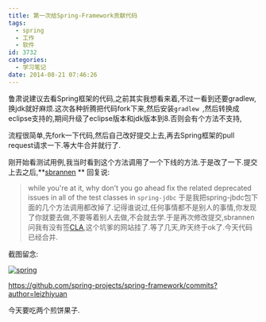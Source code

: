 ```yaml
---
title: 第一次给Spring-Framework贡献代码
tags:
  - spring
  - 工作
  - 软件
id: 3732
categories:
  - 学习笔记
date: 2014-08-21 07:46:26
---
```


鲁肃说建议去看Spring框架的代码,之前其实我想看来着,不过一看到还要gradlew,换jdk就好麻烦.这次各种折腾把代码fork下来,然后安装`gradlew `,然后转换成eclipse支持的,期间升级了eclipse版本和jdk版本到8.否则会有个方法不支持,

流程很简单,先fork一下代码,然后自己改好提交上去,再去Spring框架的pull request请求一下.等大牛合并就行了.

刚开始看测试用例,我当时看到这个方法调用了一个下线的方法.于是改了一下.提交上去之后,**[sbrannen](https://github.com/sbrannen) ** 回复说:
> while you're at it, why don't you go ahead fix the related deprecated issues in all of the test classes in `spring-jdbc`
于是我把spring-jbdc包下面的几个方法调用都改掉了.记得谁说过,任何事情都不是别人的事情,你发现了你就要去做,不要等着别人去做,不会就去学.于是再次修改提交,sbrannen 问我有没有签[CLA](https://support.springsource.com/spring_committer_signup.),这个坑爹的网站挂了.等了几天,昨天终于ok了.今天代码已经合并.

截图留念:

[![spring](/images/56d25e223f79e6ffdb3162ac7658124363f1d82e.png)](http://leaverimage.b0.upaiyun.com/2014/08/spring.png)

https://github.com/spring-projects/spring-framework/commits?author=leizhiyuan

今天要吃两个煎饼果子.